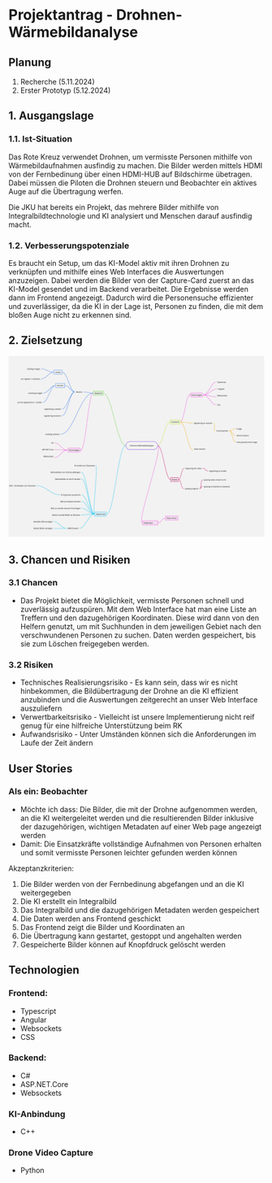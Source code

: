 # Projektantrag - Drohnen-Wärmebildanalyse

## Planung

1. Recherche (5.11.2024)
2. Erster Prototyp (5.12.2024)

## 1. Ausgangslage

### 1.1. Ist-Situation

Das Rote Kreuz verwendet Drohnen, um vermisste Personen mithilfe von Wärmebildaufnahmen ausfindig zu machen. Die Bilder werden mittels HDMI von der Fernbedinung über einen HDMI-HUB auf Bildschirme übetragen. Dabei müssen die Piloten die Drohnen steuern und Beobachter ein aktives Auge auf die Übertragung werfen.

Die JKU hat bereits ein Projekt, das mehrere Bilder mithilfe von Integralbildtechnologie und KI analysiert und Menschen darauf ausfindig macht.

### 1.2. Verbesserungspotenziale

Es braucht ein Setup, um das KI-Model aktiv mit ihren Drohnen zu verknüpfen und mithilfe eines Web Interfaces die Auswertungen anzuzeigen. Dabei werden die Bilder von der Capture-Card zuerst an das KI-Model gesendet und im Backend verarbeitet. Die Ergebnisse werden dann im Frontend angezeigt. Dadurch wird die Personensuche effizienter und zuverlässiger, da die KI in der Lage ist, Personen zu finden, die mit dem bloßen Auge nicht zu erkennen sind.

## 2. Zielsetzung

![image](assets/mindmap.jpg)

## 3. Chancen und Risiken

### 3.1 Chancen

* Das Projekt bietet die Möglichkeit, vermisste Personen schnell und zuverlässig aufzuspüren. Mit dem Web Interface hat man eine Liste an Treffern und den dazugehörigen Koordinaten. Diese wird dann von den Helfern genutzt, um mit Suchhunden in dem jeweiligen Gebiet nach den verschwundenen Personen zu suchen. Daten werden gespeichert, bis sie zum Löschen freigegeben werden.

### 3.2 Risiken

* Technisches Realisierungsrisiko - Es kann sein, dass wir es nicht hinbekommen, die Bildübertragung der Drohne an die KI effizient anzubinden und die Auswertungen zeitgerecht an unser Web Interface auszuliefern
* Verwertbarkeitsrisiko - Vielleicht ist unsere Implementierung nicht reif genug für eine hilfreiche Unterstützung beim RK
* Aufwandsrisiko - Unter Umständen können sich die Anforderungen im Laufe der Zeit ändern

## User Stories

### Als ein: Beobachter
* Möchte ich dass: Die Bilder, die mit der Drohne aufgenommen werden, an die KI weitergeleitet werden und die resultierenden Bilder inklusive der dazugehörigen, wichtigen Metadaten auf einer Web page angezeigt werden
* Damit: Die Einsatzkräfte vollständige Aufnahmen von Personen erhalten und somit vermisste Personen leichter gefunden werden können

Akzeptanzkriterien:
1. Die Bilder werden von der Fernbedinung abgefangen und an die KI weitergegeben
2. Die KI erstellt ein Integralbild
3. Das Integralbild und die dazugehörigen Metadaten werden gespeichert
4. Die Daten werden ans Frontend geschickt
5. Das Frontend zeigt die Bilder und Koordinaten an
6. Die Übertragung kann gestartet, gestoppt und angehalten werden
7. Gespeicherte Bilder können auf Knopfdruck gelöscht werden

## Technologien

### Frontend:

- Typescript
- Angular
- Websockets
- CSS

### Backend:

- C#
- ASP.NET.Core
- Websockets

### KI-Anbindung

- C++

### Drone Video Capture

- Python